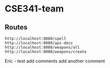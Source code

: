 # CSE341-team
## Routes
```
http://localhost:8080/spell
http://localhost:8080/api-docs
http://localhost:8080/weapons/all
http://localhost:8080/weapons/create
```
Eric - test add comments
add another comment